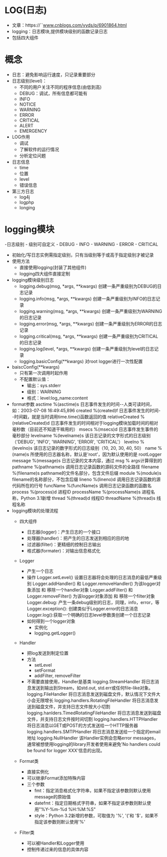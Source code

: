 # LOG(日志)
- 文章：https://``www.cnblogs.com/yyds/p/6901864.html
- logging：日志模块,提供模块级别的函数记录日志
- 包括四大组件

# 概念
- 日志：避免影响运行速度，只记录重要部分
- 日志级别(level)：
    - 不同的用户关注不同的程序信息(由低到高)
    - DEBUG：调试，所有信息都可能有
    - INFO
    - NOTICE
    - WARNING
    - ERROR
    - CRITICAL
    - ALERT
    - EMERGENCY
- LOG作用
    - 调试
    - 了解软件的运行情况
    - 分析定位问题
- 日志信息
    - time
    - 位置
    - level
    - 错误信息
- 第三方日志
    - log4j
    - logphp
    - longing

# logging模块
-日志级别
    - 级别可自定义
    - DEBUG
    - INFO
    - WARNING
    - ERROR
    - CRITICAL
- 初始化/写日志实例需指定级别，只有当级别等于或高于指定级别才被记录
- 使用方法
    - 直接使用logging(封装了其他组件)
    - logging四大组件直接定制
- logging模块级别日志
     - logging.debug(msg, *args, **kwargs) 	创建一条严重级别为DEBUG的日志记录
     - logging.info(msg, *args, **kwargs) 	创建一条严重级别为INFO的日志记录
     - logging.warning(msg, *args, **kwargs) 	创建一条严重级别为WARNING的日志记录
     - logging.error(msg, *args, **kwargs) 	创建一条严重级别为ERROR的日志记录
     - logging.critical(msg, *args, **kwargs) 	创建一条严重级别为CRITICAL的日志记录
     - logging.log(level, *args, **kwargs) 	创建一条严重级别为level的日志记录
     - logging.basicConfig(**kwargs) 	对root logger进行一次性配置
- baiscConfig(**kwargs)
    - 只有第一次调用时起作用
    - 不配置默认值：
        - 输出：sys.stderr
        - 级别：WARNING
        - 格式：level:log_name:content
- format参数
        asctime 	%(asctime)s 	日志事件发生的时间--人类可读时间，如：2003-07-08 16:49:45,896
        created 	%(created)f 	日志事件发生的时间--时间戳，就是当时调用time.time()函数返回的值
        relativeCreated 	%(relativeCreated)d 	日志事件发生的时间相对于logging模块加载时间的相对毫秒数（目前还不知道干嘛用的）
        msecs 	%(msecs)d 	日志事件发生事件的毫秒部分
        levelname 	%(levelname)s 	该日志记录的文字形式的日志级别（'DEBUG', 'INFO', 'WARNING', 'ERROR', 'CRITICAL'）
        levelno 	%(levelno)s 	该日志记录的数字形式的日志级别（10, 20, 30, 40, 50）
        name 	%(name)s 	所使用的日志器名称，默认是'root'，因为默认使用的是 rootLogger
        message 	%(message)s 	日志记录的文本内容，通过 msg % args计算得到的
        pathname 	%(pathname)s 	调用日志记录函数的源码文件的全路径
        filename 	%(filename)s 	pathname的文件名部分，包含文件后缀
        module 	%(module)s 	filename的名称部分，不包含后缀
        lineno 	%(lineno)d 	调用日志记录函数的源代码所在的行号
        funcName 	%(funcName)s 	调用日志记录函数的函数名
        process 	%(process)d 	进程ID
        processName 	%(processName)s 	进程名称，Python 3.1新增
        thread 	%(thread)d 	线程ID
        threadName 	%(thread)s 	线程名称 
- logging模块的处理流程
    - 四大组件
        - 日志器(logger)：产生日志的一个接口
        - 处理器(handler)：把产生的日志发送到相应的目的地
        - 过滤器(filter)：更精细的控制日志输出
        - 格式器(formater)：对输出信息格式化
    - Logger
        - 产生一个日志
        - 操作
            Logger.setLevel() 	设置日志器将会处理的日志消息的最低严重级别
            Logger.addHandler() 和 Logger.removeHandler() 	为该logger对象添加 和 移除一个handler对象
            Logger.addFilter() 和 Logger.removeFilter() 	为该logger对象添加 和 移除一个filter对象
            Logger.debug: 产生一条debug级别的日志，同理，info，error，等
            Logger.exception(): 创建类似于Logger.error的日志消息
            Logger.log():获取一个明确的日志level参数类创建一个日志记录
        - 如何得到一个logger对象
            - 实例化
            - logging.getLogger()       

    - Handler
        - 把log发送到制定位置
        - 方法
             - setLevel
             - setFormat
             - addFilter, removeFilter
        - 不需要直接使用，Handler是基类
            logging.StreamHandler 	将日志消息发送到输出到Stream，如std.out, std.err或任何file-like对象。
            logging.FileHandler 	将日志消息发送到磁盘文件，默认情况下文件大小会无限增长
            logging.handlers.RotatingFileHandler 	将日志消息发送到磁盘文件，并支持日志文件按大小切割
            logging.hanlders.TimedRotatingFileHandler 	将日志消息发送到磁盘文件，并支持日志文件按时间切割
            logging.handlers.HTTPHandler 	将日志消息以GET或POST的方式发送给一个HTTP服务器
            logging.handlers.SMTPHandler 	将日志消息发送给一个指定的email地址
            logging.NullHandler 	该Handler实例会忽略error messages，通常被想使用logging的library开发者使用来避免'No handlers could be found for logger XXX'信息的出现。

    - Format类
        - 直接实例化
        - 可以继承Format添加特殊内容
        - 三个参数
            - fmt：指定消息格式化字符串，如果不指定该参数则默认使用message的原始值
            - datefmt：指定日期格式字符串，如果不指定该参数则默认使用"%Y-%m-%d %H:%M:%S"
            - style：Python 3.2新增的参数，可取值为 '%', '{'和 '$'，如果不指定该参数则默认使用'%'   

    - Filter类
        - 可以被Handler和Logger使用
        - 控制传递过来的信息的具体内容